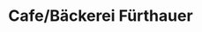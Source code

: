 ---
title: "Cafe/Bäckerei Fürthauer"
url: /steinbach-am-attersee/cafe-baeckerei-fuerthauer/
shop: Bäckerei
---